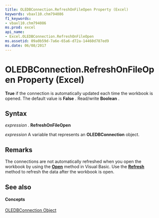 ```yaml
---
title: OLEDBConnection.RefreshOnFileOpen Property (Excel)
keywords: vbaxl10.chm794086
f1_keywords:
- vbaxl10.chm794086
ms.prod: excel
api_name:
- Excel.OLEDBConnection.RefreshOnFileOpen
ms.assetid: 09a0b59d-7a6e-65a6-d72a-14460d787ed9
ms.date: 06/08/2017
---
```



# OLEDBConnection.RefreshOnFileOpen Property (Excel)

 **True** if the connection is automatically updated each time the workbook is opened. The default value is **False** . Read/write **Boolean** .


## Syntax

 _expression_ . **RefreshOnFileOpen**

 _expression_ A variable that represents an **OLEDBConnection** object.


## Remarks

The connections are not automatically refreshed when you open the workbook by using the  **[Open](Excel.Workbooks.Open.md)** method in Visual Basic. Use the **[Refresh](Excel.OLEDBConnection.Refresh.md)** method to refresh the data after the workbook is open.


## See also


#### Concepts


[OLEDBConnection Object](Excel.OLEDBConnection.md)

